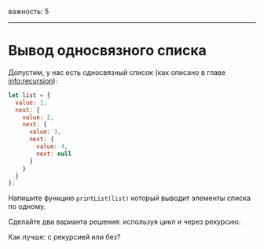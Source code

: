 важность: 5

---

# Вывод односвязного списка

Допустим, у нас есть односвязный список (как описано в главе <info:recursion>):

```js
let list = {
  value: 1,
  next: {
    value: 2,
    next: {
      value: 3,
      next: {
        value: 4,
        next: null
      }
    }
  }
};
```

Напишите функцию `printList(list)` который выводит элементы списка по одному.

Сделайте два варианта решения: используя цикл и через рекурсию.

Как лучше: с рекурсией или без?
